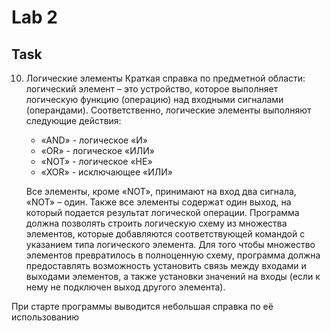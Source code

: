 # Lab 2

## Task

10. Логические элементы
    Краткая справка по предметной области: логический элемент – это устройство, которое выполняет логическую
    функцию (операцию) над входными сигналами (операндами).
    Соответственно, логические элементы выполняют следующие действия:

    * «AND» - логическое «И»
    * «OR» - логическое «ИЛИ»
    * «NOT» - логическое «НЕ»
    * «XOR» - исключающее «ИЛИ»

    Все элементы, кроме «NOT», принимают на вход два сигнала, «NOT» – один. Также все элементы содержат
    один выход, на который подается результат логической операции.
    Программа должна позволять строить логическую схему из множества элементов, которые добавляются
    соответствующей командой с указанием типа логического элемента. Для того чтобы множество элементов
    превратилось в полноценную схему, программа должна предоставлять возможность установить связь между
    входами и выходами элементов, а также установки значений на входы (если к нему не подключен выход
    другого элемента).

При старте программы выводится небольшая справка по её использованию